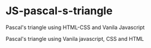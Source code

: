 # JS-pascal-s-triangle
Pascal's triangle using HTML-CSS and Vanila Javascript

Pascal's triangle using Vanila javascript, CSS and HTML
